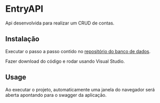 # EntryAPI

Api desenvolvida para realizar um CRUD de contas.

## Instalação

Executar o passo a passo contido no [repositório do banco de dados](https://github.com/diegocaet/EntryDbMigrator/).

Fazer download do código e rodar usando Visual Studio.

## Usage

Ao executar o projeto, automaticamente uma janela do navegador será aberta apontando para o swagger da aplicação.
